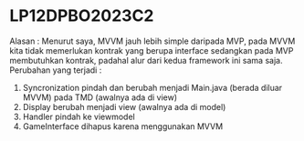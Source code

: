 # LP12DPBO2023C2
Alasan :
  Menurut saya, MVVM jauh lebih simple daripada MVP, pada MVVM kita tidak memerlukan kontrak yang berupa interface sedangkan pada MVP membutuhkan kontrak, padahal alur dari kedua framework ini sama saja.
Perubahan yang terjadi :
1. Syncronization pindah dan berubah menjadi Main.java (berada diluar MVVM) pada TMD (awalnya ada di view)
2. Display berubah menjadi view (awalnya ada di model)
3. Handler pindah ke viewmodel
4. GameInterface dihapus karena menggunakan MVVM
